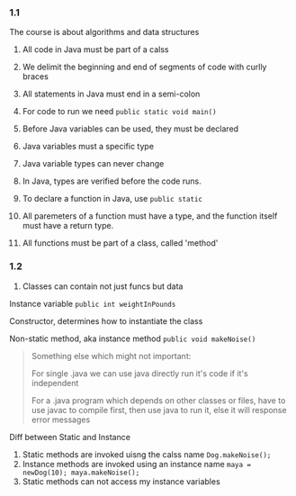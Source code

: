 ### 1.1

The course is about algorithms and data structures

1. All code in Java must be part of a calss
2. We delimit the beginning and end of segments of code with curlly braces
3. All statements in Java must end in a semi-colon
4. For code to run we need `public static void main()`

1. Before Java variables can be used, they must be declared
2. Java variables must a specific type
3. Java variable types can never change
4. In Java, types are verified before the code runs. 

1. To declare a function in Java, use `public static`
2. All paremeters of a function must have a type, and the function itself must have a return type.
3. All functions must be part of a class, called 'method'

### 1.2

1. Classes can contain not just funcs but data

Instance variable `public int weightInPounds`

Constructor, determines how to instantiate the class

Non-static method, aka instance method `public void makeNoise()`

> Something else which might not important:
>
> For single .java we can use java directly run it's code if it's independent
>
> For a .java program which depends on other classes or files, have to use javac to compile first, then use java to run it, else it will response error messages

Diff between Static and Instance

1. Static methods are invoked uisng the calss name `Dog.makeNoise();`
2. Instance methods are invoked using an instance name `maya = newDog(10); maya.makeNoise();`
3. Static methods can not access my instance variables 